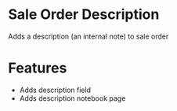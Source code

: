 Sale Order Description
==================

Adds a description (an internal note) to sale order


Features
========
* Adds description field
* Adds description notebook page